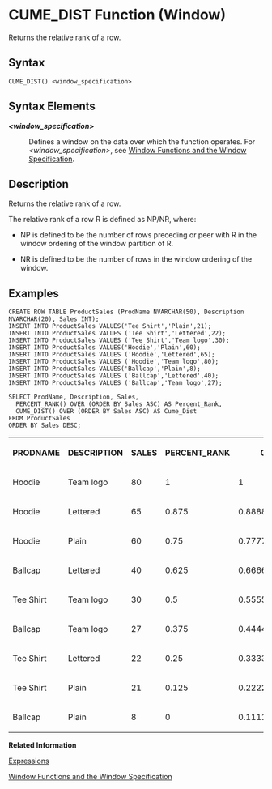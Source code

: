 <!-- loiof4351278aade4ac3be7618181acd2ea4 -->

# CUME\_DIST Function \(Window\)

Returns the relative rank of a row.



<a name="loiof4351278aade4ac3be7618181acd2ea4__sql_function_abs_1sql_function_abs_syntax"/>

## Syntax

```
CUME_DIST() <window_specification>
```



<a name="loiof4351278aade4ac3be7618181acd2ea4__section_uqj_trk_d1b"/>

## Syntax Elements


<dl>
<dt><b>

*<window\_specification\>*

</b></dt>
<dd>

Defines a window on the data over which the function operates. For *<window\_specification\>*, see [Window Functions and the Window Specification](window-functions-and-the-window-specification-20a3533.md).



</dd>
</dl>



<a name="loiof4351278aade4ac3be7618181acd2ea4__sql_function_abs_1sql_function_abs_description"/>

## Description

Returns the relative rank of a row.

The relative rank of a row R is defined as NP/NR, where:

-   NP is defined to be the number of rows preceding or peer with R in the window ordering of the window partition of R.

-   NR is defined to be the number of rows in the window ordering of the window.




<a name="loiof4351278aade4ac3be7618181acd2ea4__sql_function_abs_1sql_function_abs_examples"/>

## Examples

```
CREATE ROW TABLE ProductSales (ProdName NVARCHAR(50), Description NVARCHAR(20), Sales INT);
INSERT INTO ProductSales VALUES('Tee Shirt','Plain',21);
INSERT INTO ProductSales VALUES ('Tee Shirt','Lettered',22);
INSERT INTO ProductSales VALUES ('Tee Shirt','Team logo',30);
INSERT INTO ProductSales VALUES('Hoodie','Plain',60);
INSERT INTO ProductSales VALUES ('Hoodie','Lettered',65);
INSERT INTO ProductSales VALUES ('Hoodie','Team logo',80);
INSERT INTO ProductSales VALUES('Ballcap','Plain',8);
INSERT INTO ProductSales VALUES ('Ballcap','Lettered',40);
INSERT INTO ProductSales VALUES ('Ballcap','Team logo',27);

SELECT ProdName, Description, Sales,
  PERCENT_RANK() OVER (ORDER BY Sales ASC) AS Percent_Rank,
  CUME_DIST() OVER (ORDER BY Sales ASC) AS Cume_Dist
FROM ProductSales
ORDER BY Sales DESC;
```


<table>
<tr>
<th valign="top">

PRODNAME

</th>
<th valign="top">

DESCRIPTION

</th>
<th valign="top">

SALES

</th>
<th valign="top">

PERCENT\_RANK

</th>
<th valign="top">

CUME\_DIST

</th>
</tr>
<tr>
<td valign="top">

Hoodie

</td>
<td valign="top">

Team logo

</td>
<td valign="top">

80

</td>
<td valign="top">

1

</td>
<td valign="top">

1

</td>
</tr>
<tr>
<td valign="top">

Hoodie

</td>
<td valign="top">

Lettered

</td>
<td valign="top">

65

</td>
<td valign="top">

0.875

</td>
<td valign="top">

0.8888888888888888

</td>
</tr>
<tr>
<td valign="top">

Hoodie

</td>
<td valign="top">

Plain

</td>
<td valign="top">

60

</td>
<td valign="top">

0.75

</td>
<td valign="top">

0.7777777777777778

</td>
</tr>
<tr>
<td valign="top">

Ballcap

</td>
<td valign="top">

Lettered

</td>
<td valign="top">

40

</td>
<td valign="top">

0.625

</td>
<td valign="top">

0.6666666666666666

</td>
</tr>
<tr>
<td valign="top">

Tee Shirt

</td>
<td valign="top">

Team logo

</td>
<td valign="top">

30

</td>
<td valign="top">

0.5

</td>
<td valign="top">

0.5555555555555556

</td>
</tr>
<tr>
<td valign="top">

Ballcap

</td>
<td valign="top">

Team logo

</td>
<td valign="top">

27

</td>
<td valign="top">

0.375

</td>
<td valign="top">

0.4444444444444444

</td>
</tr>
<tr>
<td valign="top">

Tee Shirt

</td>
<td valign="top">

Lettered

</td>
<td valign="top">

22

</td>
<td valign="top">

0.25

</td>
<td valign="top">

0.3333333333333333

</td>
</tr>
<tr>
<td valign="top">

Tee Shirt

</td>
<td valign="top">

Plain

</td>
<td valign="top">

21

</td>
<td valign="top">

0.125

</td>
<td valign="top">

0.2222222222222222

</td>
</tr>
<tr>
<td valign="top">

Ballcap

</td>
<td valign="top">

Plain

</td>
<td valign="top">

8

</td>
<td valign="top">

0

</td>
<td valign="top">

0.1111111111111111

</td>
</tr>
</table>

**Related Information**  


[Expressions](../expressions-20a4389.md "An expression is a clause that can be evaluated to return values.")

[Window Functions and the Window Specification](window-functions-and-the-window-specification-20a3533.md "Window functions allow you to perform analytic operations over a set of input rows.")

